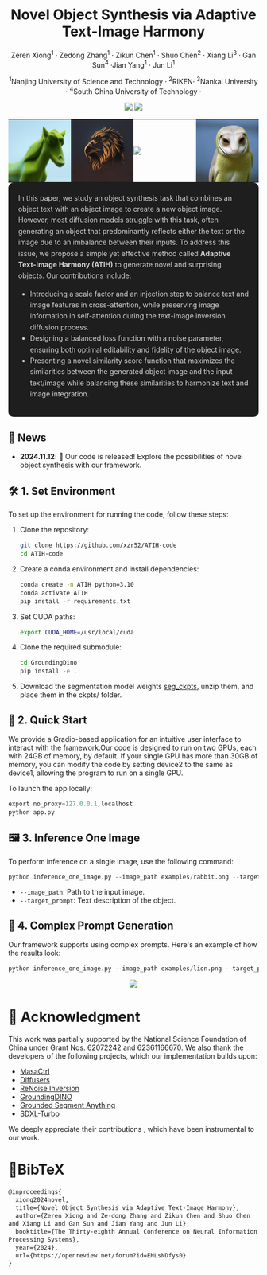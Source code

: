 
<div align="center">

<h1> Novel Object Synthesis via Adaptive Text-Image Harmony </h1>

Zeren Xiong<sup>1</sup> · Zedong Zhang<sup>1</sup> · Zikun Chen<sup>1</sup> · Shuo Chen<sup>2</sup> · 
Xiang Li<sup>3</sup> · Gan Sun<sup>4</sup> ·Jian Yang<sup>1</sup> · Jun Li<sup>1</sup>  

<sup>1</sup>Nanjing University of Science and Technology · <sup>2</sup>RIKEN· <sup>3</sup>Nankai University · <sup>4</sup>South China University of Technology · 

<a href="https://arxiv.org/abs/2410.20823"><img src="https://img.shields.io/badge/arXiv-2410.20823-b31b1b.svg" height=20.5></a>
<a href="https://xzr52.github.io/ATIH/"><img src="https://img.shields.io/static/v1?label=Project&message=Website&color=red" height=20.5></a> 
</div>

<table style="width: 100%; border-collapse: collapse; border: none; margin: 0; padding: 0;">
  <tr style="border: none;">
    <td style="border: none; padding: 0; width: 25%;">
      <img src="examples/readme_image/horse.gif" style="width: 100%; display: block;">
    </td>
    <td style="border: none; padding: 0; width: 25%;">
      <img src="examples/readme_image/lion.gif" style="width: 100%; display: block;">
    </td>
    <td style="border: none; padding: 0; width: 25%;">
      <img src="examples/readme_image/mouse.gif" style="width: 100%; display: block;">
    </td>
    <td style="border: none; padding: 0; width: 25%;">
      <img src="examples/readme_image/owl.gif" style="width: 100%; display: block;">
    </td>
  </tr>
</table>


<div style="background-color: #1e1e1e; color: #d1d1d1; border-radius: 10px; padding: 20px; line-height: 1.6;">
  In this paper, we study an object synthesis task that combines an object text with an object image to create a new object image. However, most diffusion models struggle with this task, often generating an object that predominantly reflects either the text or the image due to an imbalance between their inputs.
  To address this issue, we propose a simple yet effective method called <strong>Adaptive Text-Image Harmony (ATIH)</strong> to generate novel and surprising objects. Our contributions include:
  <ul>
    <li>
      Introducing a scale factor and an injection step to balance text and image features in cross-attention, while preserving image information in self-attention during the text-image inversion diffusion process.
    </li>
    <li>
      Designing a balanced loss function with a noise parameter, ensuring both optimal editability and fidelity of the object image.
    </li>
    <li>
      Presenting a novel similarity score function that maximizes the similarities between the generated object image and the input text/image while balancing these similarities to harmonize text and image integration.
    </li>
  </ul>
</div>


## 🚀 **News**
- **2024.11.12**: 🎉 Our code is released! Explore the possibilities of novel object synthesis with our framework.



## 🛠️ **1. Set Environment**

To set up the environment for running the code, follow these steps:

1. Clone the repository:
    ```bash
    git clone https://github.com/xzr52/ATIH-code
    cd ATIH-code
    ```

2. Create a conda environment and install dependencies:
    ```bash
    conda create -n ATIH python=3.10
    conda activate ATIH
    pip install -r requirements.txt
    ```

3. Set CUDA paths:
    ```bash
    export CUDA_HOME=/usr/local/cuda
    ```

4. Clone the required submodule:
    ```bash
    cd GroundingDino
    pip install -e .
    ```
<!-- git clone https://github.com/IDEA-Research/GroundingDINO.git -->
5. Download the segmentation model weights [seg_ckpts](https://drive.google.com/file/d/12TP528_6FfDRSeczkHuZbMDMG8flRgb6/view?usp=drive_link), unzip them, and place them in the ckpts/ folder.


## 🚀 **2. Quick Start**

We provide a Gradio-based application for an intuitive user interface to interact with the framework.Our code is designed to run on two GPUs, each with 24GB of memory, by default. If your single GPU has more than 30GB of memory, you can modify the code by setting device2 to the same as device1, allowing the program to run on a single GPU.

To launch the app locally:
```python
export no_proxy=127.0.0.1,localhost
python app.py
```
## 🖼️ **3. Inference One Image**
To perform inference on a single image, use the following command:
```python
python inference_one_image.py --image_path examples/rabbit.png --target_prompt 'cock'
```
- `--image_path`: Path to the input image.
- `--target_prompt`: Text description of the object.
## 🎨 **4. Complex Prompt Generation**
Our framework supports using complex prompts. Here's an example of how the results look:
```python
python inference_one_image.py --image_path examples/lion.png --target_prompt 'Green triceratops with rough, scaly skin and massive frilled head'
```
<p align="center">

<img src="examples/readme_image/complex_fuse.png" width="800px"/>  

</p>
</table>
</details>



# 🙌 Acknowledgment

This work was partially supported by the National Science Foundation of China under Grant Nos. 62072242 and 62361166670. We also thank the developers of the following projects, which our implementation builds upon:

- [MasaCtrl](https://github.com/TencentARC/MasaCtrl)  
- [Diffusers](https://github.com/huggingface/diffusers)  
- [ReNoise Inversion](https://github.com/garibida/ReNoise-Inversion)  
- [GroundingDINO](https://github.com/IDEA-Research/GroundingDINO)  
- [Grounded Segment Anything](https://github.com/IDEA-Research/Grounded-Segment-Anything)  
- [SDXL-Turbo](https://huggingface.co/stabilityai/sdxl-turbo)

We deeply appreciate their contributions , which have been instrumental to our work.



# 📖BibTeX
```
@inproceedings{
  xiong2024novel,
  title={Novel Object Synthesis via Adaptive Text-Image Harmony},
  author={Zeren Xiong and Ze-dong Zhang and Zikun Chen and Shuo Chen and Xiang Li and Gan Sun and Jian Yang and Jun Li},
  booktitle={The Thirty-eighth Annual Conference on Neural Information Processing Systems},
  year={2024},
  url={https://openreview.net/forum?id=ENLsNDfys0}
}
```



